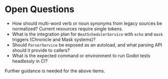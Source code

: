 # Open Questions

- How should multi-word verb or noun synonyms from legacy sources be normalized? Current resources require single tokens.
- What is the integration plan for `BeatSchedulerService` with `echo` and `mask` triggers (Chronicle and Mask systems)?
- Should `ParserService` be exposed as an autoload, and what parsing API should it provide to callers?
- What is the expected command or environment to run Godot tests headlessly in CI?

Further guidance is needed for the above items.
